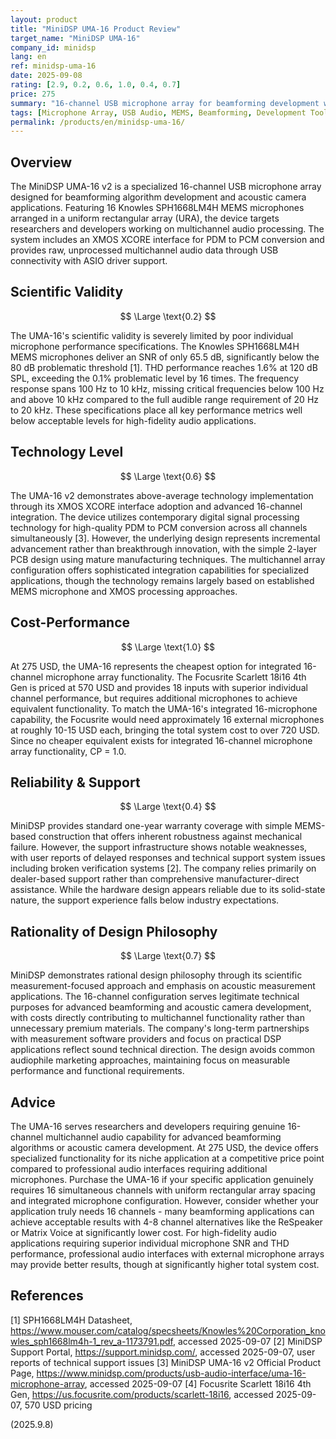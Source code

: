 ```yaml
---
layout: product
title: "MiniDSP UMA-16 Product Review"
target_name: "MiniDSP UMA-16"
company_id: minidsp
lang: en
ref: minidsp-uma-16
date: 2025-09-08
rating: [2.9, 0.2, 0.6, 1.0, 0.4, 0.7]
price: 275
summary: "16-channel USB microphone array for beamforming development with poor individual microphone performance but unique multi-channel capability"
tags: [Microphone Array, USB Audio, MEMS, Beamforming, Development Tools]
permalink: /products/en/minidsp-uma-16/
---
```


## Overview

The MiniDSP UMA-16 v2 is a specialized 16-channel USB microphone array designed for beamforming algorithm development and acoustic camera applications. Featuring 16 Knowles SPH1668LM4H MEMS microphones arranged in a uniform rectangular array (URA), the device targets researchers and developers working on multichannel audio processing. The system includes an XMOS XCORE interface for PDM to PCM conversion and provides raw, unprocessed multichannel audio data through USB connectivity with ASIO driver support.

## Scientific Validity

$$ \Large \text{0.2} $$

The UMA-16's scientific validity is severely limited by poor individual microphone performance specifications. The Knowles SPH1668LM4H MEMS microphones deliver an SNR of only 65.5 dB, significantly below the 80 dB problematic threshold [1]. THD performance reaches 1.6% at 120 dB SPL, exceeding the 0.1% problematic level by 16 times. The frequency response spans 100 Hz to 10 kHz, missing critical frequencies below 100 Hz and above 10 kHz compared to the full audible range requirement of 20 Hz to 20 kHz. These specifications place all key performance metrics well below acceptable levels for high-fidelity audio applications.

## Technology Level

$$ \Large \text{0.6} $$

The UMA-16 v2 demonstrates above-average technology implementation through its XMOS XCORE interface adoption and advanced 16-channel integration. The device utilizes contemporary digital signal processing technology for high-quality PDM to PCM conversion across all channels simultaneously [3]. However, the underlying design represents incremental advancement rather than breakthrough innovation, with the simple 2-layer PCB design using mature manufacturing techniques. The multichannel array configuration offers sophisticated integration capabilities for specialized applications, though the technology remains largely based on established MEMS microphone and XMOS processing approaches.

## Cost-Performance

$$ \Large \text{1.0} $$

At 275 USD, the UMA-16 represents the cheapest option for integrated 16-channel microphone array functionality. The Focusrite Scarlett 18i16 4th Gen is priced at 570 USD and provides 18 inputs with superior individual channel performance, but requires additional microphones to achieve equivalent functionality. To match the UMA-16's integrated 16-microphone capability, the Focusrite would need approximately 16 external microphones at roughly 10-15 USD each, bringing the total system cost to over 720 USD. Since no cheaper equivalent exists for integrated 16-channel microphone array functionality, CP = 1.0.

## Reliability & Support

$$ \Large \text{0.4} $$

MiniDSP provides standard one-year warranty coverage with simple MEMS-based construction that offers inherent robustness against mechanical failure. However, the support infrastructure shows notable weaknesses, with user reports of delayed responses and technical support system issues including broken verification systems [2]. The company relies primarily on dealer-based support rather than comprehensive manufacturer-direct assistance. While the hardware design appears reliable due to its solid-state nature, the support experience falls below industry expectations.

## Rationality of Design Philosophy

$$ \Large \text{0.7} $$

MiniDSP demonstrates rational design philosophy through its scientific measurement-focused approach and emphasis on acoustic measurement applications. The 16-channel configuration serves legitimate technical purposes for advanced beamforming and acoustic camera development, with costs directly contributing to multichannel functionality rather than unnecessary premium materials. The company's long-term partnerships with measurement software providers and focus on practical DSP applications reflect sound technical direction. The design avoids common audiophile marketing approaches, maintaining focus on measurable performance and functional requirements.

## Advice

The UMA-16 serves researchers and developers requiring genuine 16-channel multichannel audio capability for advanced beamforming algorithms or acoustic camera development. At 275 USD, the device offers specialized functionality for its niche application at a competitive price point compared to professional audio interfaces requiring additional microphones. Purchase the UMA-16 if your specific application genuinely requires 16 simultaneous channels with uniform rectangular array spacing and integrated microphone configuration. However, consider whether your application truly needs 16 channels - many beamforming applications can achieve acceptable results with 4-8 channel alternatives like the ReSpeaker or Matrix Voice at significantly lower cost. For high-fidelity audio applications requiring superior individual microphone SNR and THD performance, professional audio interfaces with external microphone arrays may provide better results, though at significantly higher total system cost.

## References

[1] SPH1668LM4H Datasheet, https://www.mouser.com/catalog/specsheets/Knowles%20Corporation_knowles_sph1668lm4h-1_rev_a-1173791.pdf, accessed 2025-09-07
[2] MiniDSP Support Portal, https://support.minidsp.com/, accessed 2025-09-07, user reports of technical support issues
[3] MiniDSP UMA-16 v2 Official Product Page, https://www.minidsp.com/products/usb-audio-interface/uma-16-microphone-array, accessed 2025-09-07
[4] Focusrite Scarlett 18i16 4th Gen, https://us.focusrite.com/products/scarlett-18i16, accessed 2025-09-07, 570 USD pricing

(2025.9.8)